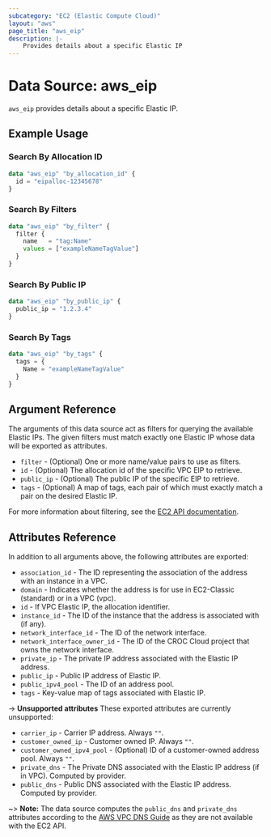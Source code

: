 ```yaml
---
subcategory: "EC2 (Elastic Compute Cloud)"
layout: "aws"
page_title: "aws_eip"
description: |-
    Provides details about a specific Elastic IP
---
```


# Data Source: aws_eip

`aws_eip` provides details about a specific Elastic IP.

## Example Usage

### Search By Allocation ID

```terraform
data "aws_eip" "by_allocation_id" {
  id = "eipalloc-12345678"
}
```

### Search By Filters

```terraform
data "aws_eip" "by_filter" {
  filter {
    name   = "tag:Name"
    values = ["exampleNameTagValue"]
  }
}
```

### Search By Public IP

```terraform
data "aws_eip" "by_public_ip" {
  public_ip = "1.2.3.4"
}
```

### Search By Tags

```terraform
data "aws_eip" "by_tags" {
  tags = {
    Name = "exampleNameTagValue"
  }
}
```

## Argument Reference

The arguments of this data source act as filters for querying the available Elastic IPs.
The given filters must match exactly one Elastic IP whose data will be exported as attributes.

* `filter` - (Optional) One or more name/value pairs to use as filters.
* `id` - (Optional) The allocation id of the specific VPC EIP to retrieve.
* `public_ip` - (Optional) The public IP of the specific EIP to retrieve.
* `tags` - (Optional) A map of tags, each pair of which must exactly match a pair on the desired Elastic IP.

For more information about filtering, see the [EC2 API documentation][describe-addresses].

[describe-addresses]: https://docs.cloud.croc.ru/en/api/ec2/addresses/DescribeAddresses.html

## Attributes Reference

In addition to all arguments above, the following attributes are exported:

* `association_id` - The ID representing the association of the address with an instance in a VPC.
* `domain` - Indicates whether the address is for use in EC2-Classic (standard) or in a VPC (vpc).
* `id` - If VPC Elastic IP, the allocation identifier.
* `instance_id` - The ID of the instance that the address is associated with (if any).
* `network_interface_id` - The ID of the network interface.
* `network_interface_owner_id` - The ID of the CROC Cloud project that owns the network interface.
* `private_ip` - The private IP address associated with the Elastic IP address.
* `public_ip` - Public IP address of Elastic IP.
* `public_ipv4_pool` - The ID of an address pool.
* `tags` - Key-value map of tags associated with Elastic IP.

->  **Unsupported attributes**
These exported attributes are currently unsupported:

* `carrier_ip` - Carrier IP address. Always `""`.
* `customer_owned_ip` - Customer owned IP. Always `""`.
* `customer_owned_ipv4_pool` - (Optional) ID  of a customer-owned address pool. Always `""`.
* `private_dns` - The Private DNS associated with the Elastic IP address (if in VPC). Computed by provider.
* `public_dns` - Public DNS associated with the Elastic IP address. Computed by provider.

~> **Note:** The data source computes the `public_dns` and `private_dns` attributes according to the [AWS VPC DNS Guide](https://docs.aws.amazon.com/vpc/latest/userguide/vpc-dns.html#vpc-dns-hostnames) as they are not available with the EC2 API.
